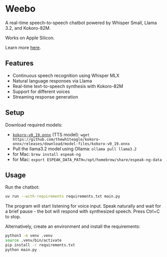 # Weebo

A real-time speech-to-speech chatbot powered by Whisper Small, Llama 3.2, and Kokoro-82M.

Works on Apple Silicon.

Learn more [here](https://amanvir.com/weebo).

## Features

- Continuous speech recognition using Whisper MLX
- Natural language responses via Llama
- Real-time text-to-speech synthesis with Kokoro-82M
- Support for different voices
- Streaming response generation

## Setup

Download required models:

- [`kokoro-v0_19.onnx`](https://github.com/thewh1teagle/kokoro-onnx/releases/download/model-files/kokoro-v0_19.onnx) (TTS model):
  `wget https://github.com/thewh1teagle/kokoro-onnx/releases/download/model-files/kokoro-v0_19.onnx`
- Pull the llama3.2 model using Ollama: `ollama pull llama3.2`
- for Mac: `brew install espeak-ng` 
- for Mac: `export ESPEAK_DATA_PATH=/opt/homebrew/share/espeak-ng-data`

## Usage

Run the chatbot:

```bash
uv run --with-requirements requirements.txt main.py
```

The program will start listening for voice input. Speak naturally and wait for a brief pause - the bot will respond with synthesized speech. Press Ctrl+C to stop.

Alternatively, create an environment and install the requirements:

```bash
python3 -m venv .venv
source .venv/bin/activate
pip install -r requirements.txt
python main.py
```
